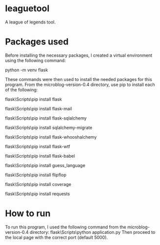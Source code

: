 leaguetool
=========

A league of legends tool.

Packages used
=========

Before installing the necessary packages, I created a virtual environment using the following command:

python -m venv flask

These commands were then used to install the needed packages for this program. From the microblog-version-0.4 directory, use pip to install each of the following:

flask\Scripts\pip install flask

flask\Scripts\pip install flask-mail

flask\Scripts\pip install flask-sqlalchemy

flask\Scripts\pip install sqlalchemy-migrate

flask\Scripts\pip install flask-whooshalchemy

flask\Scripts\pip install flask-wtf

flask\Scripts\pip install flask-babel

flask\Scripts\pip install guess_language

flask\Scripts\pip install flipflop

flask\Scripts\pip install coverage

flask\Scripts\pip install requests

How to run
=========

To run this program, I used the following command from the microblog-version-0.4 directory:
flask\Scripts\python application.py
Then proceed to the local page with the correct port (default 5000).
